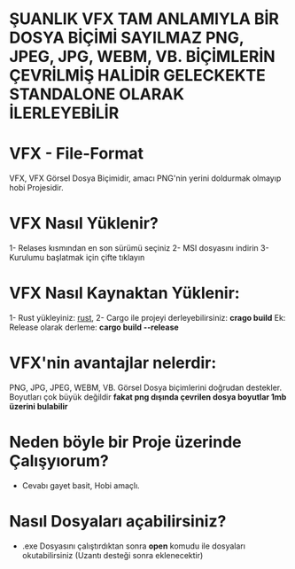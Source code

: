 # ŞUANLIK VFX TAM ANLAMIYLA BİR DOSYA BİÇİMİ SAYILMAZ PNG, JPEG, JPG, WEBM, VB. BİÇİMLERİN ÇEVRİLMİŞ HALİDİR GELECKEKTE STANDALONE OLARAK İLERLEYEBİLİR

# VFX - File-Format
VFX, VFX Görsel Dosya Biçimidir, amacı PNG'nin yerini doldurmak olmayıp hobi Projesidir.

# VFX Nasıl Yüklenir?
1- Relases kısmından en son sürümü seçiniz
2- MSI dosyasını indirin
3- Kurulumu başlatmak için çifte tıklayın

# VFX Nasıl Kaynaktan Yüklenir:
1- Rust yükleyiniz: [rust](https://www.rust-lang.org/),
2- Cargo ile projeyi derleyebilirsiniz: **crago build**
Ek: Release olarak derleme: **cargo build --release**

# VFX'nin avantajlar nelerdir:
PNG, JPG, JPEG, WEBM, VB. Görsel Dosya biçimlerini doğrudan destekler.
Boyutları çok büyük değildir **fakat png dışında çevrilen dosya boyutlar 1mb üzerini bulabilir**

# Neden böyle bir Proje üzerinde Çalışyıorum?
- Cevabı gayet basit, Hobi amaçlı.

# Nasıl Dosyaları açabilirsiniz?
- .exe Dosyasını çalıştırdıktan sonra **open** komudu ile dosyaları okutabilirsiniz (Uzantı desteği sonra eklenecektir)
